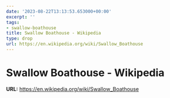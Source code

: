 ```yaml
---
date: '2023-08-22T13:13:53.653000+00:00'
excerpt: ''
tags:
- swallow-boathouse
title: Swallow Boathouse - Wikipedia
type: drop
url: https://en.wikipedia.org/wiki/Swallow_Boathouse
---
```


# Swallow Boathouse - Wikipedia

**URL:** https://en.wikipedia.org/wiki/Swallow_Boathouse
